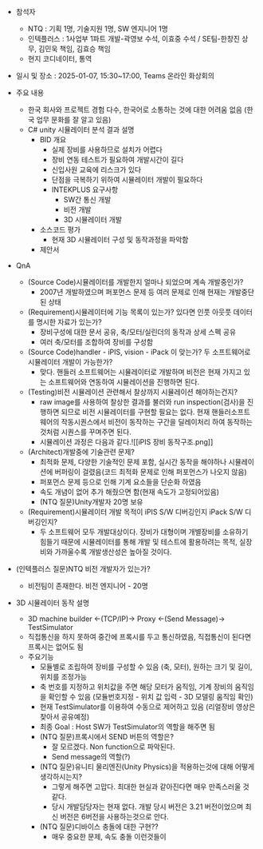 
- 참석자
	- NTQ : 기획 1명, 기술지원 1명, SW 엔지니어 1명
	- 인텍플러스 : 1사업부 1파트 개발-곽영보 수석,  이효중 수석 / SE팀-한창진 상무, 김민욱 책임, 김효승 책임
	- 현지 코디네이터, 통역
- 일시 및 장소 : 2025-01-07, 15:30~17:00, Teams 온라인 화상회의

- 주요 내용
	- 한국 회사와 프로젝트 경험 다수, 한국어로 소통하는 것에 대한 어려움 없음 (한국 업무 문화를 잘 알고 있음)
	- C# unity 시뮬레이터 분석 결과 설명
		- BID 개요
			- 실제 장비를 사용하므로 설치가 어렵다
			- 장비 연동 테스트가 필요하여 개발시간이 길다
			- 신입사원 교육에 리스크가 있다
			- 단점을 극복하기 위하여 시뮬레이터 개발이 필요하다
			- INTEKPLUS 요구사항
				- SW간 통신 개발
				- 비전 개발
				- 3D 시뮬레이터 개발
		- 소스코드 평가
			- 현재 3D 시뮬레이터 구성 및 동작과정을 파악함
		- 제안서

- QnA
	- (Source Code)시뮬레이터를 개발한지 얼마나 되었으며 계속 개발중인가?
		- 2007년 개발하였으며 퍼포먼스 문제 등 여러 문제로 인해 현재는 개발중단된 상태
	- (Requirement)시뮬레이터에 기능 목록이 있는가? 있다면 인풋 아웃풋 데이터를 명시한 자료가 있는가?
		- 장비구성에 대한 문서 공유, 축/모터/실린더의 동작과 상세 스펙 공유
		- 여러 축/모터를 조합하여 장비를 구성함
	- (Source Code)handler - iPIS, vision - iPack 이 맞는가? 두 소프트웨어로 시뮬레이터 개발이 가능한가?
		- 맞다. 핸들러 소프트웨어는 시뮬레이터로 개발하며 비전은 현재 가지고 있는 소프트웨어와 연동하여 시뮬레이션을 진행하면 된다.
	- (Testing)비전 시뮬레이션 관련해서 찰상까지 시뮬레이션 해야하는건지?
		- raw image를 사용하여 찰상한 결과를 불러와 run inspection(검사)을 진행하면 되므로 비전 시뮬레이터를 구현할 필요는 없다. 현재 핸들러소프트웨어의 작동시퀀스에서 비전이 동작하는 구간을 딜레이처리 하여 동작하는 것처럼 시퀀스를 꾸며주면 된다.
		- 시뮬레이션 과정은 다음과 같다.![[iPIS 장비 동작구조.png]]
	- (Architect)개발중에 기술관련 문제?
		- 최적화 문제, 다양한 기술적인 문제 포함, 실시간 동작을 해야하나 시뮬레이션에 버퍼링이 걸렸음(코드 최적화 문제로 인해 퍼포먼스가 나오지 않음)
		- 퍼포먼스 문제 등으로 인해 기계 요소들을 단순화 하였음
		- 속도 개념이 없어 추가 해줬으면 함(현재 속도가 고정되어있음)
		- (NTQ 질문)Unity개발자 20명 보유
	- (Requirement)시뮬레이터 개발 목적이 iPIS S/W 디버깅인지 iPack S/W 디버깅인지?
		- 두 소프트웨어 모두 개발대상이다. 장비가 대형이며 개별장비를 소유하기 힘들기 때문에 시뮬레이터를 통해 개발 및 테스트에 활용하려는 목적, 실장비와 가까울수록 개발생산성은 높아질 것이다.

- (인텍플러스 질문)NTQ 비전 개발자가 있는가?
	- 비전팀이 존재한다. 비전 엔지니어 - 20명

- 3D 시뮬레이터 동작 설명
	- 3D machine builder <-(TCP/IP)-> Proxy <-(Send Message)-> TestSimulator
	- 직접통신을 하지 못하여 중간에 프록시를 두고 통신하였음, 직접통신이 된다면 프록시는 없어도 됨
	- 주요기능
		- 모듈별로 조립하여 장비를 구성할 수 있음 (축, 모터), 원하는 크기 및 길이, 위치를 조정가능
		- 축 번호를 지정하고 위치값을 주면 해당 모터가 움직임, 기계 장비의 움직임을 확인할 수 있음 (모듈번호지정 - 위치 값 입력 - 3D 모델링 움직임 확인)
		- 현재 TestSimulator를 이용하여 수동으로 제어하고 있음 (리얼장비 영상은 찾아서 공유예정)
		- 최종 Goal : Host SW가 TestSimulator의 역할을 해주면 됨
		- (NTQ 질문)프록시에서 SEND 버튼의 역할은?
			- 잘 모르겠다. Non function으로 파악된다.
			- Send message의 역할(?)
		- (NTQ 질문)유니티 물리엔진(Unity Physics)을 적용하는것에 대해 어떻게 생각하시는지?
			- 그렇게 해주면 고맙다. 최대한 현실과 같아진다면 매우 만족스러울 것 같다.
			- 당시 개발담당자는 현재 없다. 개발 당시 버전은 3.21 버전이었으며 최신 버전은 6버전을 사용하는것으로 안다.
		- (NTQ 질문)디바이스 충돌에 대한 구현??
			- 매우 중요한 문제, 속도 충돌 이런것들이 